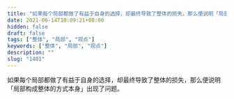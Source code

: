 ```yaml
---
title: "如果每个局部都做了有益于自身的选择，却最终导致了整体的损失，那么便说明「局部构成整体的方式本身」出现了问题。"
date: 2021-06-14T18:09:21+08:00
hidden: false
draft: false
tags: ["整体", "局部", "观点"]
keywords: ["整体", "局部", "观点"]
description: ""
slug: "1401"
---
```


如果每个局部都做了有益于自身的选择，却最终导致了整体的损失，那么便说明「局部构成整体的方式本身」出现了问题。